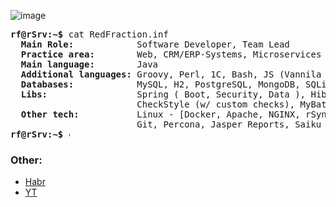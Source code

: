 ![image](https://user-images.githubusercontent.com/9009868/114011194-a14d7f80-986d-11eb-9d0e-d51c1977bf9b.png)
<pre>
<b>rf@rSrv:~$</b> cat RedFraction.inf
  <b>Main Role:           </b> Software Developer, Team Lead
  <b>Practice area:       </b> Web, CRM/ERP-Systems, Microservices
  <b>Main language:       </b> Java
  <b>Additional languages:</b> Groovy, Perl, 1C, Bash, JS (Vannila + jQuery), Python, C++
  <b>Databases:           </b> MySQL, H2, PostgreSQL, MongoDB, SQLite, RedDataBase / Firebird
  <b>Libs:                </b> Spring ( Boot, Security, Data ), Hibernate, JavaFX, Lombok, jSSC, jSch, JavaSimon,
                        CheckStyle (w/ custom checks), MyBatis, EE, CXF, NCore
  <b>Other tech:          </b> Linux - [Docker, Apache, NGINX, rSync, Cron, SSHFS],
                        Git, Percona, Jasper Reports, Saiku OLAP, Tomcat, Maven/Gradle, MATLAB / GNU Octave
<b>rf@rSrv:~$ </b><img align="top" src="https://user-images.githubusercontent.com/2514771/93036534-5fbd6480-f5fd-11ea-8a13-58ef04796c17.gif" alt="cursor" width="2" height="16" />
</pre>

### Other:
- [Habr](https://habr.com/ru/users/redfraction/posts/)
- [YT](https://www.youtube.com/channel/UCi9cY8e0GDKx2WwuZjYfEhQ)
